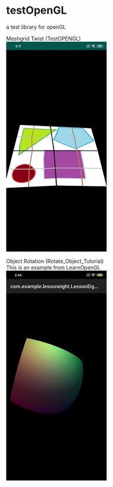 # testOpenGL
a test library for openGL

Meshgrid Twist (TestOPENGL)  
![(1)Meshgrid Twisted](https://github.com/scheninsp/testOpenGL/blob/master/TestOPENGL/meshgrid_twisted_effect.jpg)

Object Rotation (Rotate_Object_Tutorial)  
This is an example from LearnOpenGL  
![(2)Rotate Object](https://github.com/scheninsp/testOpenGL/blob/master/Rotate_Object_Tutorial/rotate_object_tutorial.jpg)
